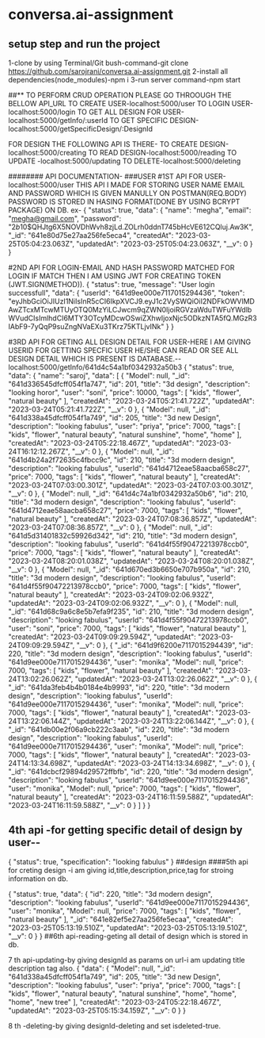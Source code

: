 # conversa.ai-assignment
## setup step and run the project

1-clone by using Terminal/Git bush-command-git clone https://github.com/sarojrani/conversa.ai-assignment.git
2-install all dependencies(node_modules)-npm i
3-run server command-npm start

##** TO PERFORM CRUD OPERATION PLEASE GO THROOUGH THE BELLOW API_URL
TO CREATE USER-localhost:5000/user
TO LOGIN USER-localhost:5000/login
TO GET ALL DESIGN FOR USER-localhost:5000/getInfo/:userId
TO GET SPECIFIC DESIGN-localhost:5000/getSpecificDesign/:DesignId

FOR DESIGN THE FOLLOWING API IS THERE-
TO CREATE DESIGN-localhost:5000/creating
TO READ DESIGN-localhost:5000/reading
TO UPDATE -localhost:5000/updating
TO DELETE-localhost:5000/deleting

######## API DOCUMENTATION-
###USER 
#1ST API FOR USER-localhost:5000/user
THIS API I MADE FOR STORING USER NAME EMAIL AND PASSWORD WHICH IS GIVEN MANULLY ON POSTMAN(REQ.BODY)
PASSWORD IS STORED IN HASING FORMAT(DONE BY USING BCRYPT PACKAGE)
ON DB.
ex-
{
    "status": true,
    "data": {
        "name": "megha",
        "email": "megha@gmail.com",
        "password": "$2b$10$QHJtg6X5NOVDhWvh8zjLd.ZOLrh0ddnT745bHcVE612CQluj.Aw3K",
        "_id": "641e80d75e27aa256fe5eca4",
        "createdAt": "2023-03-25T05:04:23.063Z",
        "updatedAt": "2023-03-25T05:04:23.063Z",
        "__v": 0
    }
}

#2ND API FOR LOGIN-EMAIL AND HASH PASSWORD MATCHED FOR LOGIN IF MATCH THEN I AM USING JWT FOR CREATING TOKEN (JWT.SIGN(METHOD)).
{
    "status": true,
    "message": "User login successfull",
    "data": {
        "userId": "641d9ee000e7117015294436",
        "token": "eyJhbGciOiJIUzI1NiIsInR5cCI6IkpXVCJ9.eyJ1c2VySWQiOiI2NDFkOWVlMDAwZTcxMTcwMTUyOTQ0MzYiLCJwcm9qZWN0IjoiRGVzaWduTWFuYWdlbWVudCIsImlhdCI6MTY3OTcyMDcwOSwiZXhwIjoxNjc5ODkzNTA5fQ.MGzR3IAbF9-7yQqP9suZngNVaEXu3TKrz75KTLjvINk"
    }
}

#3RD API FOR GETING ALL DESIGN DETAIL FOR USER-HERE I AM GIVING USERID FOR GETTING SPECFIC USER HE/SHE CAN READ OR SEE ALL DESIGN DETAIL WHICH IS PRESENT IS DATABASE.--localhost:5000/getInfo/641d4c54a1bf0342932a50b3
{
    "status": true,
    "data": {
        "name": "saroj",
        "data": [
            {
                "Model": null,
                "_id": "641d336545dfcff054f1a747",
                "id": 201,
                "title": "3d design",
                "description": "looking horor",
                "user": "soni",
                "price": 10000,
                "tags": [
                    "kids",
                    "flower",
                    "natural beauty"
                ],
                "createdAt": "2023-03-24T05:21:41.722Z",
                "updatedAt": "2023-03-24T05:21:41.722Z",
                "__v": 0
            },
            {
                "Model": null,
                "_id": "641d338a45dfcff054f1a749",
                "id": 205,
                "title": "3d new Design",
                "description": "looking fabulus",
                "user": "priya",
                "price": 7000,
                "tags": [
                    "kids",
                    "flower",
                    "natural beauty",
                    "natural sunshine",
                    "home",
                    "home"
                ],
                "createdAt": "2023-03-24T05:22:18.467Z",
                "updatedAt": "2023-03-24T16:12:12.267Z",
                "__v": 0
            },
            {
                "Model": null,
                "_id": "641d4b24a2f72635c4fbcc9c",
                "id": 210,
                "title": "3d  modern design",
                "description": "looking fabulus",
                "userId": "641d4712eae58aacba658c27",
                "price": 7000,
                "tags": [
                    "kids",
                    "flower",
                    "natural beauty"
                ],
                "createdAt": "2023-03-24T07:03:00.301Z",
                "updatedAt": "2023-03-24T07:03:00.301Z",
                "__v": 0
            },
            {
                "Model": null,
                "_id": "641d4c74a1bf0342932a50b6",
                "id": 210,
                "title": "3d  modern design",
                "description": "looking fabulus",
                "userId": "641d4712eae58aacba658c27",
                "price": 7000,
                "tags": [
                    "kids",
                    "flower",
                    "natural beauty"
                ],
                "createdAt": "2023-03-24T07:08:36.857Z",
                "updatedAt": "2023-03-24T07:08:36.857Z",
                "__v": 0
            },
            {
                "Model": null,
                "_id": "641d5d31401832c59926d342",
                "id": 210,
                "title": "3d  modern design",
                "description": "looking fabulus",
                "userId": "641d4f55f90472213978ccb0",
                "price": 7000,
                "tags": [
                    "kids",
                    "flower",
                    "natural beauty"
                ],
                "createdAt": "2023-03-24T08:20:01.038Z",
                "updatedAt": "2023-03-24T08:20:01.038Z",
                "__v": 0
            },
            {
                "Model": null,
                "_id": "641d670ed3b6650e707b950a",
                "id": 210,
                "title": "3d  modern design",
                "description": "looking fabulus",
                "userId": "641d4f55f90472213978ccb0",
                "price": 7000,
                "tags": [
                    "kids",
                    "flower",
                    "natural beauty"
                ],
                "createdAt": "2023-03-24T09:02:06.932Z",
                "updatedAt": "2023-03-24T09:02:06.932Z",
                "__v": 0
            },
            {
                "Model": null,
                "_id": "641d68c9a6c8e5b7efa9f235",
                "id": 210,
                "title": "3d  modern design",
                "description": "looking fabulus",
                "userId": "641d4f55f90472213978ccb0",
                "user": "soni",
                "price": 7000,
                "tags": [
                    "kids",
                    "flower",
                    "natural beauty"
                ],
                "createdAt": "2023-03-24T09:09:29.594Z",
                "updatedAt": "2023-03-24T09:09:29.594Z",
                "__v": 0
            },
            {
                "_id": "641d9f6200e7117015294439",
                "id": 220,
                "title": "3d  modern design",
                "description": "looking fabulus",
                "userId": "641d9ee000e7117015294436",
                "user": "monika",
                "Model": null,
                "price": 7000,
                "tags": [
                    "kids",
                    "flower",
                    "natural beauty"
                ],
                "createdAt": "2023-03-24T13:02:26.062Z",
                "updatedAt": "2023-03-24T13:02:26.062Z",
                "__v": 0
            },
            {
                "_id": "641da3feb4b4b0184e4b9993",
                "id": 220,
                "title": "3d  modern design",
                "description": "looking fabulus",
                "userId": "641d9ee000e7117015294436",
                "user": "monika",
                "Model": null,
                "price": 7000,
                "tags": [
                    "kids",
                    "flower",
                    "natural beauty"
                ],
                "createdAt": "2023-03-24T13:22:06.144Z",
                "updatedAt": "2023-03-24T13:22:06.144Z",
                "__v": 0
            },
            {
                "_id": "641db00e2f06a9cb222c3aab",
                "id": 220,
                "title": "3d  modern design",
                "description": "looking fabulus",
                "userId": "641d9ee000e7117015294436",
                "user": "monika",
                "Model": null,
                "price": 7000,
                "tags": [
                    "kids",
                    "flower",
                    "natural beauty"
                ],
                "createdAt": "2023-03-24T14:13:34.698Z",
                "updatedAt": "2023-03-24T14:13:34.698Z",
                "__v": 0
            },
            {
                "_id": "641dcbcf29894d29572ffbfb",
                "id": 220,
                "title": "3d  modern design",
                "description": "looking fabulus",
                "userId": "641d9ee000e7117015294436",
                "user": "monika",
                "Model": null,
                "price": 7000,
                "tags": [
                    "kids",
                    "flower",
                    "natural beauty"
                ],
                "createdAt": "2023-03-24T16:11:59.588Z",
                "updatedAt": "2023-03-24T16:11:59.588Z",
                "__v": 0
            }
        ]
    }
}

## 4th api -for getting specific detail of design by user--
{
    "status": true,
    "specification": "looking fabulus"
}
##design
####5th api for creting design -i am giving id,title,description,price,tag for stroing information on db.

{
    "status": true,
    "data": {
        "id": 220,
        "title": "3d  modern design",
        "description": "looking fabulus",
        "userId": "641d9ee000e7117015294436",
        "user": "monika",
        "Model": null,
        "price": 7000,
        "tags": [
            "kids",
            "flower",
            "natural beauty"
        ],
        "_id": "641e82ef5e27aa256fe5ecaa",
        "createdAt": "2023-03-25T05:13:19.510Z",
        "updatedAt": "2023-03-25T05:13:19.510Z",
        "__v": 0
    }
}
##6th api-reading-geting all detail of design which is stored in db.


7 th api-updating-by giving designId as params on url-i am updating title description tag also.
{
    "data": {
        "Model": null,
        "_id": "641d338a45dfcff054f1a749",
        "id": 205,
        "title": "3d new Design",
        "description": "looking fabulus",
        "user": "priya",
        "price": 7000,
        "tags": [
            "kids",
            "flower",
            "natural beauty",
            "natural sunshine",
            "home",
            "home",
            "home",
            "new tree"
        ],
        "createdAt": "2023-03-24T05:22:18.467Z",
        "updatedAt": "2023-03-25T05:15:34.159Z",
        "__v": 0
    }
}

8 th -deleting-by giving designId-deleting and set isdeleted-true.



